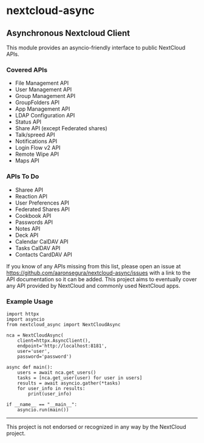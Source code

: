 # nextcloud-async
## Asynchronous Nextcloud Client

This module provides an asyncio-friendly interface to public NextCloud APIs.

### Covered APIs
* File Management API
* User Management API
* Group Management API
* GroupFolders API
* App Management API
* LDAP Configuration API
* Status API
* Share API (except Federated shares)
* Talk/spreed API
* Notifications API
* Login Flow v2 API
* Remote Wipe API
* Maps API

### APIs To Do
* Sharee API
* Reaction API
* User Preferences API
* Federated Shares API
* Cookbook API
* Passwords API
* Notes API
* Deck API
* Calendar CalDAV API
* Tasks CalDAV API
* Contacts CardDAV API

If you know of any APIs missing from this list, please open an issue at
https://github.com/aaronsegura/nextcloud-async/issues with a link to
the API documentation so it can be added.  This project aims to eventually
cover any API provided by NextCloud and commonly used NextCloud apps.

### Example Usage
    import httpx
    import asyncio
    from nextcloud_async import NextCloudAsync

    nca = NextCloudAsync(
        client=httpx.AsyncClient(),
        endpoint='http://localhost:8181',
        user='user',
        password='password')

    async def main():
        users = await nca.get_users()
        tasks = [nca.get_user(user) for user in users]
        results = await asyncio.gather(*tasks)
        for user_info in results:
            print(user_info)

    if __name__ == "__main__":
        asyncio.run(main())

----
This project is not endorsed or recognized in any way by the NextCloud
project.
